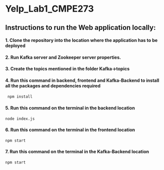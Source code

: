 # Yelp_Lab1_CMPE273

## Instructions to run the Web application locally:
#### 1. Clone the repository into the location where the application has to be deployed
#### 2. Run Kafka server and Zookeeper server properties.
#### 3. Create the topics mentioned in the folder Kafka->topics
#### 4. Run this command in backend, frontend and Kafka-Backend to install all the packages and dependencies required
```sh
 npm install
```
#### 5. Run this command on the terminal in the backend location
```
node index.js
```
#### 6. Run this command on the terminal in the frontend location
 ```
 npm start
 ```
#### 7. Run this command on the terminal in the Kafka-Backend location
 ```
 npm start
 ```
